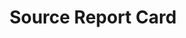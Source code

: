 ---
# -------------------------- #
#        CONTENT TYPE        #
# -------------------------- #

content-type: "api-structure"
key: "report-card-object--source"

title: "Source Report Card"
description: "{{ api.data-structures.report-cards.source.description }}"


# -------------------------- #
#      OBJECT ATTRIBUTES     #
# -------------------------- #

object-attributes:
  - name: "current_step"
    type: "integer"
    description: "The index (in the `steps` array) of the current step needed to configure the data source."

  - name: "steps"
    type: "array"
    description: "A sequential list of [Connection Step objects]({{ api.data-structures.connection-steps.section }}) required to complete configuration for the connection type."

  - name: "type"
    type: "string"
    description: "The connection type. Ex: `platform.mysql` or `platform.hubspot`"


# -------------------------- #
#          EXAMPLES          #
# -------------------------- #

examples:
  - type: "Database source"
    code: |
      {
        "type": "platform.mysql",
        "current_step": 1,
        "steps": [
          {
            "type": "form",
            "properties": [
              {
                "name": "image_version",
                "is_required": true,
                "provided": false,
                "is_credential": false,
                "system_provided": true,
                "tap_mutable": false,
                "json_schema": null
              },
              {
                "name": "frequency_in_minutes",
                "is_required": true,
                "provided": false,
                "is_credential": false,
                "system_provided": false,
                "tap_mutable": false,
                "json_schema": {
                  "type": "string",
                  "pattern": "^1$|^30$|^60$|^360$|^720$|^1440$"
                }
              },
              {
                "name": "anchor_time",
                "is_required": false,
                "provided": false,
                "is_credential": false,
                "system_provided": false,
                "tap_mutable": false,
                "json_schema": {
                  "type": "string",
                  "format": "date-time"
                }
              },
              {
                "name": "database",
                "is_required": false,
                "provided": false,
                "is_credential": false,
                "system_provided": false,
                "tap_mutable": false,
                "json_schema": {
                  "type": "string"
                }
              },
              {
                "name": "filter_dbs",
                "is_required": false,
                "provided": false,
                "is_credential": false,
                "system_provided": false,
                "tap_mutable": false,
                "json_schema": {
                  "type": "string"
                }
              },
              {
                "name": "host",
                "is_required": true,
                "provided": false,
                "is_credential": false,
                "system_provided": false,
                "tap_mutable": false,
                "json_schema": {
                  "type": "string",
                  "format": "uri"
                }
              },
              {
                "name": "password",
                "is_required": true,
                "provided": false,
                "is_credential": true,
                "system_provided": false,
                "tap_mutable": false,
                "json_schema": {
                  "type": "string"
                }
              },
              {
                "name": "port",
                "is_required": true,
                "provided": false,
                "is_credential": false,
                "system_provided": false,
                "tap_mutable": false,
                "json_schema": {
                  "type": "string",
                  "pattern": "^\\d+"
                }
              },
              {
                "name": "server_id",
                "is_required": false,
                "provided": false,
                "is_credential": false,
                "system_provided": false,
                "tap_mutable": false,
                "json_schema": {
                  "type": "string",
                  "pattern": "^\\d+$"
                }
              },
              {
                "name": "ssh",
                "is_required": false,
                "provided": false,
                "is_credential": false,
                "system_provided": false,
                "tap_mutable": false,
                "json_schema": {
                  "type": "string",
                  "pattern": "^(true|false)"
                }
              },
              {
                "name": "ssh_host",
                "is_required": false,
                "provided": false,
                "is_credential": false,
                "system_provided": false,
                "tap_mutable": false,
                "json_schema": {
                  "type": "string",
                  "format": "uri"
                }
              },
              {
                "name": "ssh_port",
                "is_required": false,
                "provided": false,
                "is_credential": false,
                "system_provided": false,
                "tap_mutable": false,
                "json_schema": {
                  "type": "string",
                  "pattern": "^\\d+"
                }
              },
              {
                "name": "ssh_user",
                "is_required": false,
                "provided": false,
                "is_credential": false,
                "system_provided": false,
                "tap_mutable": false,
                "json_schema": {
                  "type": "string"
                }
              },
              {
                "name": "ssl",
                "is_required": false,
                "provided": false,
                "is_credential": false,
                "system_provided": false,
                "tap_mutable": false,
                "json_schema": {
                  "type": "string",
                  "pattern": "^(true|false)"
                }
              },
              {
                "name": "user",
                "is_required": true,
                "provided": false,
                "is_credential": false,
                "system_provided": false,
                "tap_mutable": false,
                "json_schema": {
                  "type": "string"
                }
              },
              {
                "name": "use_log_based_replication",
                "is_required": false,
                "provided": false,
                "is_credential": false,
                "system_provided": false,
                "tap_mutable": false,
                "json_schema": {
                  "type": "string",
                  "pattern": "^(true|false)$"
                }
              }
            ]
          },
          {
            "type": "discover_schema",
            "properties": []
          },
          {
            "type": "field_selection",
            "properties": []
          },
          {
            "type": "fully_configured",
            "properties": []
          }
        ]
      }


  - type: "SaaS source"
    code: |
      {
         "report_card":{
            "type":"platform.hubspot",
            "current_step":2,
            "steps":[
               {
                  "type":"form",
                  "properties":[
                     {
                        "name":"image_version",
                        "is_required":true,
                        "provided":true,
                        "is_credential":false,
                        "system_provided":true,
                        "json_schema":null
                     },
                     {
                        "name":"frequency_in_minutes",
                        "is_required":true,
                        "provided":true,
                        "is_credential":false,
                        "system_provided":false,
                        "json_schema":{
                           "type":"string",
                           "pattern":"^\\d+$"
                        }
                     },
                     {
                        "name":"start_date",
                        "is_required":true,
                        "provided":true,
                        "is_credential":false,
                        "system_provided":false,
                        "json_schema":{
                           "type":"string",
                           "pattern":"^\\d{4}-\\d{2}-\\d{2}T00:00:00Z$"
                        }
                     }
                  ]
               },
               {
                  "type":"oauth",
                  "properties":[
                     {
                        "name":"client_id",
                        "is_required":true,
                        "provided":false,
                        "is_credential":true,
                        "system_provided":true,
                        "json_schema":{
                           "type":"string"
                        }
                     },
                     {
                        "name":"client_secret",
                        "is_required":true,
                        "provided":false,
                        "is_credential":true,
                        "system_provided":true,
                        "json_schema":{
                           "type":"string"
                        }
                     },
                     {
                        "name":"redirect_uri",
                        "is_required":true,
                        "provided":false,
                        "is_credential":true,
                        "system_provided":true,
                        "json_schema":{
                           "type":"string",
                           "format":"uri"
                        }
                     },
                     {
                        "name":"refresh_token",
                        "is_required":true,
                        "provided":false,
                        "is_credential":true,
                        "system_provided":true,
                        "json_schema":{
                           "type":"string"
                        }
                     }
                  ]
               },
               {
                  "type":"discover_schema",
                  "properties":[

                  ]
               },
               {
                  "type":"field_selection",
                  "properties":[

                  ]
               },
               {
                  "type":"fully_configured",
                  "properties":[

                  ]
               }
            ]
         }
      }
---